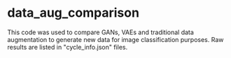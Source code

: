 # data_aug_comparison
This code was used to compare GANs, VAEs and traditional data augmentation to generate new data for image classification purposes.
Raw results are listed in "cycle_info.json" files.
